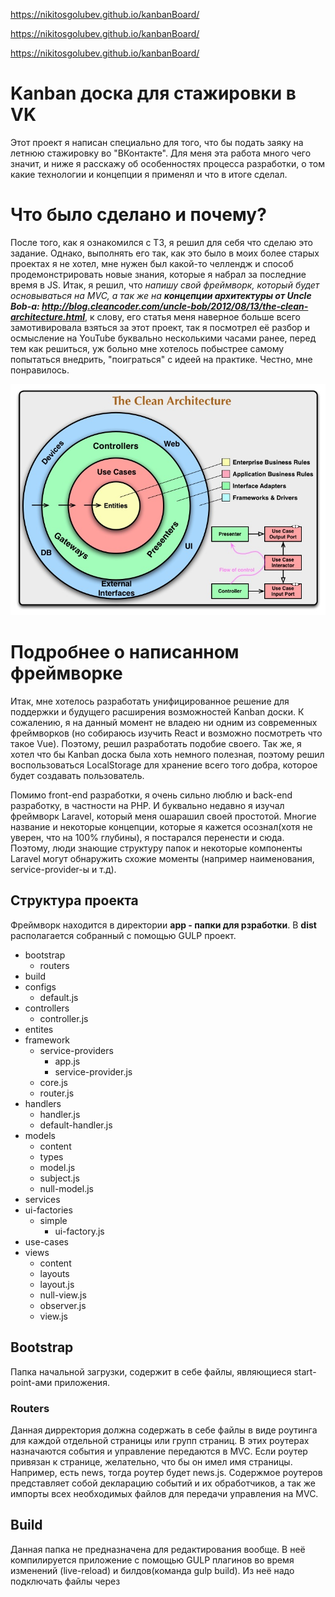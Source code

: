 https://nikitosgolubev.github.io/kanbanBoard/

https://nikitosgolubev.github.io/kanbanBoard/

https://nikitosgolubev.github.io/kanbanBoard/

# Kanban доска для стажировки в VK
Этот проект я написан специально для того, что бы подать заяку на летнюю стажировку во "ВКонтакте". Для меня эта работа много чего значит, и ниже я расскажу об особенностях процесса разработки, о том какие технологии и концепции я применял и что в итоге сделал.

# Что было сделано и почему?
После того, как я ознакомился с ТЗ, я решил для себя что сделаю это задание. Однако, выполнять его так, как это было в моих более старых проектах я не хотел, мне нужен был какой-то челлендж и способ продемонстрировать новые знания, которые я набрал за последние время в JS. Итак, я решил, что *напишу свой фреймворк, который будет основываться на MVC, а так же на **концепции архитектуры от Uncle Bob-а: http://blog.cleancoder.com/uncle-bob/2012/08/13/the-clean-architecture.html***, к слову, его статья меня наверное больше всего замотивировала взяться за этот проект, так я посмотрел её разбор и осмысление на YouTube буквально несколькими часами ранее, перед тем как решиться, уж больно мне хотелось побыстрее самому попытаться внедрить, "поиграться" с идеей на практике. Честно, мне понравилось.

![main page](https://raw.githubusercontent.com/NikitosGolubev/images/master/CleanArchitecture.jpg)

# Подробнее о написанном фреймворке
Итак, мне хотелось разработать унифицированное решение для поддержки и будущего расширения возможностей Kanban доски. К сожалению, я на данный момент не владею ни одним из современных фреймворков (но собираюсь изучить React и возможно посмотреть что такое Vue). Поэтому, решил разработать подобие своего. Так же, я хотел что бы Kanban доска была хоть немного полезная, поэтому решил воспользоваться LocalStorage для хранение всего того добра, которое будет создавать пользователь.

Помимо front-end разработки, я очень сильно люблю и back-end разработку, в частности на PHP. И буквально недавно я изучал фреймворк Laravel, который меня ошарашил своей простотой. Многие название и некоторые концепции, которые я кажется осознал(хотя не уверен, что на 100% глубины), я постарался перенести и сюда. Поэтому, люди знающие структуру папок и некоторые компоненты Laravel могут обнаружить схожие моменты (например наименования, service-provider-ы и т.д).

## Структура проекта
Фреймворк находится в директории **app - папки для рзработки**. В **dist** располагается собранный с помощью GULP проект.
- bootstrap
    * routers
- build
- configs
    * default.js
- controllers
    * controller.js
- entites
- framework
    * service-providers
        + app.js
        + service-provider.js
    * core.js
    * router.js
- handlers
    * handler.js
    * default-handler.js
- models
    * content
    * types
    * model.js
    * subject.js
    * null-model.js
- services
- ui-factories
    * simple
        + ui-factory.js
- use-cases
- views
    * content
    * layouts
    * layout.js
    * null-view.js
    * observer.js
    * view.js
    
<a name="bootstrap"><h2>Bootstrap</h2></a>
Папка начальной загрузки, содержит в себе файлы, являющиеся start-point-ами приложения.

<a name="routers"><h3>Routers</h3></a>
Данная дирректория должна содержать в себе файлы в виде роутинга для каждой отдельной страницы или групп страниц. В этих роутерах назначаются события и управление передаются в MVC. Если роутер привязан к странице, желательно, что бы он имел имя страницы. Например, есть news, тогда роутер будет news.js. Содержмое роутеров представляет собой декларацию событий и их обработчиков, а так же импорты всех необходимых файлов для передачи управления на MVC.

<a name="build"><h2>Build</h2></a>
Данная папка не предназначена для редактирования вообще. В неё компилируется приложение с помощью GULP плагинов во время изменений (live-reload) и билдов(команда gulp build). Из неё надо подключать файлы через <script> tag в HTML. Тоесть тут содержутся скомпилированные start-points. 
  
<a name="configs"><h2>Configs</h2></a>
Различные конфигурационные файлы для нужд фреймворка и пользователя. 

<a name="defaultjs"><h3>default.js</h3></a>
Данный файл представляет ряд настроек по умолчанию, которые будут использоваться в проекте. Его можно редактировать под свои нужды.

<a name="controllers"><h2>Controllers</h2></a>
*Сердце "Челси", диспетчер "Челси", Фрэнк Лэмпард!*
Контроллеры, заведуют связью в приложении между моделью, и view-шками. Также знают об entites и могут получать зависимости из service-provider-ов.

<a name="controllerjs"><h3>controller.js</h3></a>
Главный контроллер, от которого должны наследоваться все контроллеры, которые будут создаваться в будущем. Сам он наследуется от Core. Соответственно, является одним из 3х компонентов, которые могут получать зависимости из service-providers. Для этого обязательно перезаписовать метод namespace(): string в каждом контроллере (должно возвращаться полное имя контроллера в соответсвии со стандартом PSR-4 (да, да PHP стандарт)).

<a name="entities"><h2>Entites</h2></a>
Тут хранятся базовые части приложение, такие как например, колонка, запись. Представляют собой каркас данных. Ожидают данные в определённом, фиксированном формате.

<a name="entities"><h2>Framework</h2></a>
Данная дирректория представляет собой хранилище файлов фреймворка, зависимостей и других функциональных, базовых частей.

<a name="service-providers"><h3>Service-providers</h3></a>
Хранит в себе зависимости составных частей фремворка. (По умолчанию, **моделей, представлений, контроллеров**).

<a name="appjs"><h4>app.js</h4></a>
Возвращает объект с зависимостями (для **моделей, представлений, контроллеров** по умолчанию). **ОБРАТИТЕ ВНИМАНИЕ, НИ В КОЕМ СЛУЧАЕ НЕ ИМПОРТИРУЙТЕ В app КЛАССЫ, КОТОРЫЕ НАСЛЕДУЮТСЯ ОТ Core, ИНАЧЕ СОЗДАСТСЯ ЦИКЛИЧЕСКИЙ ИМПОРТ И ВЫБРОСИТСЯ ОШИБКА, ПРИЛОЖЕНИЮ ХАНА**

<a name="service-providerjs"><h4>service-provider.js</h4></a>
Содержит группы зависимостей. **ОБРАТИТЕ ВНИМАНИЕ, НИ В КОЕМ СЛУЧАЕ НЕ ИМПОРТИРУЙТЕ КЛАССЫ, КОТОРЫЕ НАСЛЕДУЮТСЯ ОТ Core, ИНАЧЕ СОЗДАСТСЯ ЦИКЛИЧЕСКИЙ ИМПОРТ И ВЫБРОСИТСЯ ОШИБКА, ПРИЛОЖЕНИЮ ХАНА**

<a name="corejs"><h3>core.js</h3></a>
Это базовый класс приложения, который по умолчанию является родителем для всех **Views, Controllers, Models**. Наследникм этого класса, необходимо перезаписовать метод namespace(): string, который должен возвращать полное имя класса в соответствии с PHP стандартом PSR-4.

<a name="routerjs"><h3>router.js</h3></a>
Главный роутер, который должен импортироваться во все конкретные роутеры, с помощью него осуществляется запуск MVC. Предоставляет необходимое API для этого. Плюсом его использования явлется возможность создания своих исключений и отлова их очень удобным путём.

<a name="handlers"><h2>Handlers</h2></a>
Тут содержаться обработчики ошибок, которые возникают в процессе работы.

<a name="handlerjs"><h3>handler.js</h3></a>
Представляет собой интерфейс для создания обработчиков ошибок.

<a name="default-handlerjs"><h3>default-handler.js</h3></a>
Обработчик ошибок, представленный по умолчанию.

<a name="models"><h2>Models</h2></a>
Тут располагаются модели для взаимодействия с разными типами хранилищ.

<a name="content"><h3>Content</h3></a>
В этой дирректории должны находиться конкретные модели, которые необходимы пользователю. Модели должны быть наименованы в соответствии с Active Record паттерном. *Т.е если имя хранилища columns, то имя модели предполагается column.* Должны наследоваться от моделей из models/types.

<a name="types"><h3>Types</h3></a>
Тут располагаются модели, которые реализуют интерфейс Model. Т.е конкретные, специализированные модели, например local-storage-model. Сами являются наследниками от Model.

<a name="modeljs"><h3>model.js</h3></a>
Абстрактная модель. Предоставляет API для реализации конкретным моделям. Наследует Subject.

<a name="subjectjs"><h3>subject.js</h3></a>
Subject - часть паттерна Observer (наблюдатель). Даёт необходимую функциональность моделям для регистрации наблюдателей. Т.к все модели наследуют Subject, то Subject наследует Core, для предоставления возможностей service-provider-ов моделям. Накладывает обязанность на модели перезаписать namespace() метод.

<a name="null-modeljs"><h3>null-model.js</h3></a>
Модель, имеющая всё функциональность интерфейса Model, однако пустую. Null-объект. Полезен для организации коммуникации в приложении. Не всегда нужна функциональность какой-либо модели, однако само её присутствие иногда может быть необходимо.

<a name="services"><h2>Services</h2></a>
Пользовательские сервисы, которые могут быть необходимы для поддержания логики. Пользователь может писать свои сервисы.

<a name="ui-factories"><h2>Ui-factories</h2></a>
Тут содержаться классы для создания UI элементов, что бы потом их отобразить на экране.

<a name="simple"><h3>Simple</h3></a>
Данная дирректория содержит "простые" UI фабрики - классы, каждый из которых производит свой элемент.

<a name="ui-factoryjs"><h4>ui-factory.js</h4></a>
Интерфейс для создания простых фабрик. Является родителем и унифицирует их использование.

<a name="use-cases"><h2>Use-cases</h2></a>
Здесь должны храниться реализации операциий над entities.

<a name="views"><h2>Views</h2></a>
Тут хранятся классы, отвечающие за представление результатов различных манипуляций пользователю.

<a name="content"><h3>Content</h3></a>
Тут находятся "конкретные" view, созданные пользователем. Классы в данной дирректории должны быть наследниками интерфейса View.

<a name="layouts"><h3>Layouts</h3></a>
Здесь находятся составные части View, которые часто используются, но не представляют из себя единого, оконченного действия по отображению чего-то. Классы в данной дирректории должны быть наследниками интерфейса Layout.

<a name="layoutjs"><h3>layout.js</h3></a>
Интерфейс от котого должны наследоваться все layout-ы. Сам наследуется от view, однако при этом убирает необходимость предоставлять модель для подписки на события в конструктор, и реализует метод оповещений, как пустой. (т.к он не нужен)

<a name="null-viewjs"><h3>null-view.js</h3></a>
Null объект view. Может понадобиться тогда, когда полноценный view не нужен.

<a name="observerjs"><h3>observer.js</h3></a>
Часть паттерна Observer. Представляет API для получения уведомлений от наблюдаемого объекта. Делает своего наследника наблюдателем (от модели). Наследуется всеми view. Сам наследуется от Core, что обязывает view классы перезаписывать метод namespace(): string.

<a name="viewjs"><h3>view.js</h3></a>
Абстрактный view. Представляет интерфейс для классов view. Наследуется от Observer.

***За более детальной информацией можно обратиться к автосгенерированной HTML документации. Это может дать вам более глубинное понимание отдельной функциональности.***

## Технологии и знания, которые использовались для разработки.
Итак, я использовал:
-) HTML 5
-) Вёрстка по методологии БЭМ
-) CSS 3
-) SASS
-) Javascript
-) GULP (babel, browserify, и др. пакеты)
-) ES6 imports
-) Различные NPM пакеты, их можно посмотреть в package.json (в dependencies).
-) Local storage interraction
-) Паттерны проектирования, архитектурные концепции.
-) Навык гуглить. Да, считаю выжным это отметить.
-) Генерация автодокументации с JSDoc.
-) Старался писать JS код в соответствии с *Google JavaScript Style Guide*
-) Пакетный менеджер NPM
-) Адаптивная вёрстка
-) Viewport единицы измерения

## Итог
Фуууууух, как же я устал писать эту документацию. Да, это заняло много времени, но, надеюсь, касательно технической части я многое прояснил. Это проект много для меня значит, я подошёл к нему с любовью и трепетом (в прочем, как и к любому своему проекту), он мне подарил много воспоминаний. Если вы читаете это предложение, хочу вас поблагодарить, что вы добались до сюда. Спасибо!

P.s Пожалуйста, не серчайте на возможные ошибки в моём русском, писал очень быстро, понимаю, что скорее всего допустил где-нибудь неточности.
